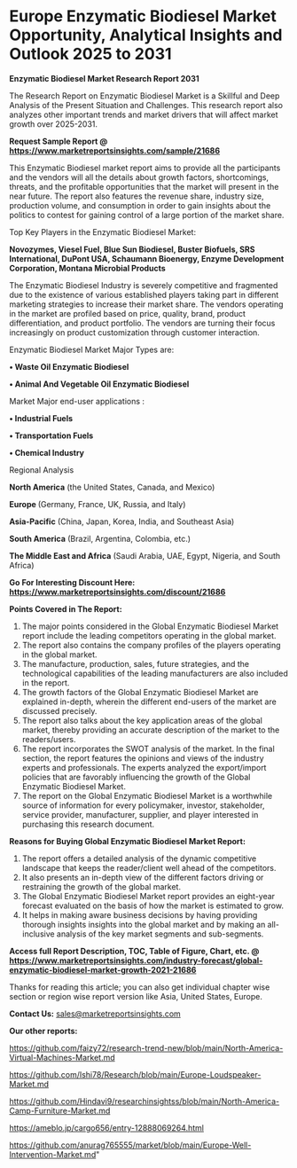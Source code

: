 # Europe Enzymatic Biodiesel Market Opportunity, Analytical Insights and Outlook 2025 to 2031

<strong>Enzymatic Biodiesel Market Research Report 2031</strong>

The Research Report on Enzymatic Biodiesel Market is a Skillful and Deep Analysis of the Present Situation and Challenges. This research report also analyzes other important trends and market drivers that will affect market growth over 2025-2031.

<strong>Request Sample Report @ <a href=https://www.marketreportsinsights.com/sample/21686>https://www.marketreportsinsights.com/sample/21686</a></strong>

This Enzymatic Biodiesel market report aims to provide all the participants and the vendors will all the details about growth factors, shortcomings, threats, and the profitable opportunities that the market will present in the near future. The report also features the revenue share, industry size, production volume, and consumption in order to gain insights about the politics to contest for gaining control of a large portion of the market share.

Top Key Players in the Enzymatic Biodiesel Market:

<strong>Novozymes, Viesel Fuel, Blue Sun Biodiesel, Buster Biofuels, SRS International, DuPont USA, Schaumann Bioenergy, Enzyme Development Corporation, Montana Microbial Products</strong>

The Enzymatic Biodiesel Industry is severely competitive and fragmented due to the existence of various established players taking part in different marketing strategies to increase their market share. The vendors operating in the market are profiled based on price, quality, brand, product differentiation, and product portfolio. The vendors are turning their focus increasingly on product customization through customer interaction.

Enzymatic Biodiesel Market Major Types are:

<strong>• Waste Oil Enzymatic Biodiesel

• Animal And Vegetable Oil Enzymatic Biodiesel</strong>

Market Major end-user applications :

<strong>• Industrial Fuels

• Transportation Fuels

• Chemical Industry</strong>

Regional Analysis

</u><strong><b>North America</b></strong> (the United States, Canada, and Mexico)

<strong><b>Europe </b></strong>(Germany, France, UK, Russia, and Italy)

<strong><b>Asia-Pacific</b></strong> (China, Japan, Korea, India, and Southeast Asia)

<strong><b>South America</b></strong> (Brazil, Argentina, Colombia, etc.)

<strong><b>The Middle East and Africa</b></strong> (Saudi Arabia, UAE, Egypt, Nigeria, and South Africa)

<strong>Go For Interesting Discount Here: <a href=https://www.marketreportsinsights.com/discount/21686>https://www.marketreportsinsights.com/discount/21686</a></strong>

<strong>Points Covered in The Report:</strong>
<ol>
  <li>The major points considered in the Global Enzymatic Biodiesel Market report include the leading competitors operating in the global market.</li>
  <li>The report also contains the company profiles of the players operating in the global market.</li>
  <li>The manufacture, production, sales, future strategies, and the technological capabilities of the leading manufacturers are also included in the report.</li>
  <li>The growth factors of the Global Enzymatic Biodiesel Market are explained in-depth, wherein the different end-users of the market are discussed precisely.</li>
  <li>The report also talks about the key application areas of the global market, thereby providing an accurate description of the market to the readers/users.</li>
  <li>The report incorporates the SWOT analysis of the market. In the final section, the report features the opinions and views of the industry experts and professionals. The experts analyzed the export/import policies that are favorably influencing the growth of the Global Enzymatic Biodiesel Market.</li>
  <li>The report on the Global Enzymatic Biodiesel Market is a worthwhile source of information for every policymaker, investor, stakeholder, service provider, manufacturer, supplier, and player interested in purchasing this research document.</li>
</ol>
<strong>Reasons for Buying Global Enzymatic Biodiesel Market Report:</strong>

<ol>
  <li>The report offers a detailed analysis of the dynamic competitive landscape that keeps the reader/client well ahead of the competitors.</li>
  <li>It also presents an in-depth view of the different factors driving or restraining the growth of the global market.</li>
  <li>The Global Enzymatic Biodiesel Market report provides an eight-year forecast evaluated on the basis of how the market is estimated to grow.</li>
  <li>It helps in making aware business decisions by having providing thorough insights insights into the global market and by making an all-inclusive analysis of the key market segments and sub-segments.</li>
</ol>
<strong>Access full Report Description, TOC, Table of Figure, Chart, etc. @ <a href=https://www.marketreportsinsights.com/industry-forecast/global-enzymatic-biodiesel-market-growth-2021-21686>https://www.marketreportsinsights.com/industry-forecast/global-enzymatic-biodiesel-market-growth-2021-21686</a></strong>


Thanks for reading this article; you can also get individual chapter wise section or region wise report version like Asia, United States, Europe.

<strong>Contact Us:</strong>
sales@marketreportsinsights.com

<strong>Our other reports:</strong>

<a href=https://github.com/faizy72/research-trend-new/blob/main/North-America-Virtual-Machines-Market.md>https://github.com/faizy72/research-trend-new/blob/main/North-America-Virtual-Machines-Market.md</a>

<a href=https://github.com/Ishi78/Research/blob/main/Europe-Loudspeaker-Market.md>https://github.com/Ishi78/Research/blob/main/Europe-Loudspeaker-Market.md</a>

<a href=https://github.com/Hindavi9/researchinsightss/blob/main/North-America-Camp-Furniture-Market.md>https://github.com/Hindavi9/researchinsightss/blob/main/North-America-Camp-Furniture-Market.md</a>

<a href=https://ameblo.jp/cargo656/entry-12888069264.html>https://ameblo.jp/cargo656/entry-12888069264.html</a>

<a href=https://github.com/anurag765555/market/blob/main/Europe-Well-Intervention-Market.md>https://github.com/anurag765555/market/blob/main/Europe-Well-Intervention-Market.md</a>"
